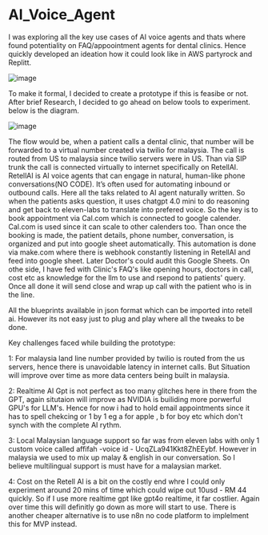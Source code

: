 # AI_Voice_Agent

I was exploring all the key use cases of AI voice agents and thats where found potentiality on FAQ/appoointment agents for dental clinics. Hence quickly developed an ideation how it could look like in AWS partyrock and Replitt.

![image](https://github.com/user-attachments/assets/cdb2ec88-d73d-44e9-83a6-0b3d7b329c37)

To make it formal, I decided to create a prototype if this is feasibe or not. After brief Research, I decided to go ahead on below tools to experiment.
below is the diagram.

![image](https://github.com/user-attachments/assets/5221d419-83a7-4e36-abbe-17e1b91f27f0)


The flow would be, when a patient calls a dental clinic, that number will be forwarded to a virtual number created via twilio for malaysia. The call is routed from US to malaysia since twilio servers were in US. Than via SIP trunk the call is connected virtually to internet specifically on RetellAI. RetellAI is AI voice agents that can engage in natural, human-like phone conversations(NO CODE). It’s often used for automating inbound or outbound calls. Here all the taks related to AI agent naturally written. So when the patients asks question, it uses chatgpt 4.0 mini to do reasoning and get back to eleven-labs to translate into prefered voice. So the key is to book appointment via Cal.com which is connected to google calender. Cal.com is used since it can scale to other calenders too. Than once the booking is made, the patient details, phone number, conversation, is organized and put into google sheet automatically. This automation is done via make.com where there is webhook constantly listening in RetellAI and feed into google sheet. Later Doctor's could audit this Google Sheets. On othe side, I have fed with Clinic's FAQ's like opening hours, doctors in call, cost etc as knowledge for the llm to use and rsepond to patients' query. Once all done it will send close and wrap up call with the patient who is in the line.

All the blueprints available in json format which can be imported into retell ai. However its not easy just to plug and play where all the tweaks to be done.

Key challenges faced while building the prototype:

1: For malaysia land line number provided by twilio is routed from the us servers, hence there is unavoidable latency in internet calls. But Situation will improve over time as more data centers being built in malaysia.

2: Realtime AI Gpt is not perfect as too many glitches here in there from the GPT, again situtaion will improve as NVIDIA is builiding more porwerful GPU's for LLM's. Hence for now i had to hold email appointments since it has to spell chekcing or 1 by 1 eg a for apple , b for boy etc which don't synch with the complete AI rythm.

3: Local Malaysian language support so far was from eleven labs with only 1 custom voice called affifah -voice id - UcqZLa941Kkt8ZhEEybf. However in malaysia we used to mix up malay & english in our conversation. So I believe multilingual support is must have for a malaysian market.

4: Cost on the Retell AI is a bit on the costly end whre I could only experiment  around 20 mins of time which could wipe out 10usd - RM 44 quickly. So if I use more realtime gpt like gpt4o realtime, it far costlier. Again over time this will definitly go down as more will start to use. There is another cheaper alternative is to use n8n no code platform to implelment this for MVP instead.

